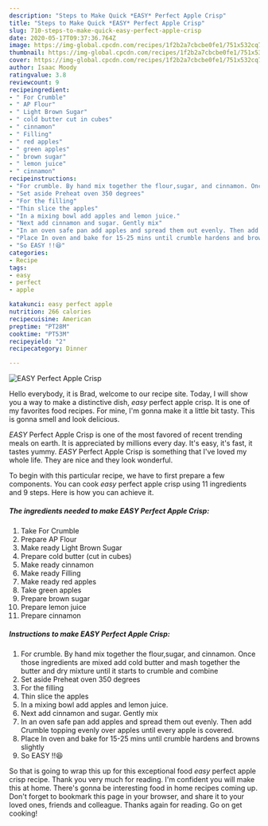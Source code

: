 ```yaml
---
description: "Steps to Make Quick *EASY* Perfect Apple Crisp"
title: "Steps to Make Quick *EASY* Perfect Apple Crisp"
slug: 710-steps-to-make-quick-easy-perfect-apple-crisp
date: 2020-05-17T09:37:36.764Z
image: https://img-global.cpcdn.com/recipes/1f2b2a7cbcbe0fe1/751x532cq70/easy-perfect-apple-crisp-recipe-main-photo.jpg
thumbnail: https://img-global.cpcdn.com/recipes/1f2b2a7cbcbe0fe1/751x532cq70/easy-perfect-apple-crisp-recipe-main-photo.jpg
cover: https://img-global.cpcdn.com/recipes/1f2b2a7cbcbe0fe1/751x532cq70/easy-perfect-apple-crisp-recipe-main-photo.jpg
author: Isaac Moody
ratingvalue: 3.8
reviewcount: 9
recipeingredient:
- " For Crumble"
- " AP Flour"
- " Light Brown Sugar"
- " cold butter cut in cubes"
- " cinnamon"
- " Filling"
- " red apples"
- " green apples"
- " brown sugar"
- " lemon juice"
- " cinnamon"
recipeinstructions:
- "For crumble. By hand mix together the flour,sugar, and cinnamon. Once those ingredients are mixed add cold butter and mash together the butter and dry mixture until it starts to crumble and combine"
- "Set aside Preheat oven 350 degrees"
- "For the filling"
- "Thin slice the apples"
- "In a mixing bowl add apples and lemon juice."
- "Next add cinnamon and sugar. Gently mix"
- "In an oven safe pan add apples and spread them out evenly. Then add Crumble topping evenly over apples until every apple is covered."
- "Place In oven and bake for 15-25 mins until crumble hardens and browns slightly"
- "So EASY !!😆"
categories:
- Recipe
tags:
- easy
- perfect
- apple

katakunci: easy perfect apple 
nutrition: 266 calories
recipecuisine: American
preptime: "PT28M"
cooktime: "PT53M"
recipeyield: "2"
recipecategory: Dinner

---
```



![*EASY* Perfect Apple Crisp](https://img-global.cpcdn.com/recipes/1f2b2a7cbcbe0fe1/751x532cq70/easy-perfect-apple-crisp-recipe-main-photo.jpg)

Hello everybody, it is Brad, welcome to our recipe site. Today, I will show you a way to make a distinctive dish, *easy* perfect apple crisp. It is one of my favorites food recipes. For mine, I'm gonna make it a little bit tasty. This is gonna smell and look delicious.

*EASY* Perfect Apple Crisp is one of the most favored of recent trending meals on earth. It is appreciated by millions every day. It's easy, it's fast, it tastes yummy. *EASY* Perfect Apple Crisp is something that I've loved my whole life. They are nice and they look wonderful.




To begin with this particular recipe, we have to first prepare a few components. You can cook *easy* perfect apple crisp using 11 ingredients and 9 steps. Here is how you can achieve it.

##### The ingredients needed to make *EASY* Perfect Apple Crisp:

1. Take  For Crumble
1. Prepare  AP Flour
1. Make ready  Light Brown Sugar
1. Prepare  cold butter (cut in cubes)
1. Make ready  cinnamon
1. Make ready  Filling
1. Make ready  red apples
1. Take  green apples
1. Prepare  brown sugar
1. Prepare  lemon juice
1. Prepare  cinnamon




##### Instructions to make *EASY* Perfect Apple Crisp:

1. For crumble. By hand mix together the flour,sugar, and cinnamon. Once those ingredients are mixed add cold butter and mash together the butter and dry mixture until it starts to crumble and combine
1. Set aside Preheat oven 350 degrees
1. For the filling
1. Thin slice the apples
1. In a mixing bowl add apples and lemon juice.
1. Next add cinnamon and sugar. Gently mix
1. In an oven safe pan add apples and spread them out evenly. Then add Crumble topping evenly over apples until every apple is covered.
1. Place In oven and bake for 15-25 mins until crumble hardens and browns slightly
1. So EASY !!😆




So that is going to wrap this up for this exceptional food *easy* perfect apple crisp recipe. Thank you very much for reading. I'm confident you will make this at home. There's gonna be interesting food in home recipes coming up. Don't forget to bookmark this page in your browser, and share it to your loved ones, friends and colleague. Thanks again for reading. Go on get cooking!
